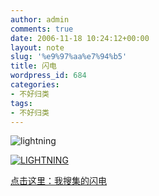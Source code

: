 ```yaml
---
author: admin
comments: true
date: 2006-11-18 10:24:12+00:00
layout: note
slug: '%e9%97%aa%e7%94%b5'
title: 闪电
wordpress_id: 684
categories:
- 不好归类
tags:
- 不好归类
---
```


![lightning](http://static.flickr.com/100/289550395_ac58b2cd30_m.jpg)

[![LIGHTNING](http://static.flickr.com/99/299967943_e06875e7a5_m.jpg)](http://www.flickr.com/photos/lookoo/sets/72157594361831593/)

[点击这里：我搜集的闪电](http://www.flickr.com/photos/lookoo/sets/72157594361831593/)
